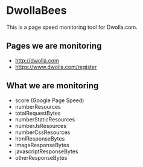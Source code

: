 # DwollaBees

This is a page speed monitoring tool for Dwolla.com.

## Pages we are monitoring
* http://dwolla.com
* https://www.dwolla.com/register

## What we are monitoring
* score (Google Page Speed)
* numberResources
* totalRequestBytes
* numberStaticResources
* numberJsResources
* numberCssResources
* htmlResponseBytes
* imageResponseBytes
* javascriptResponseBytes
* otherResponseBytes